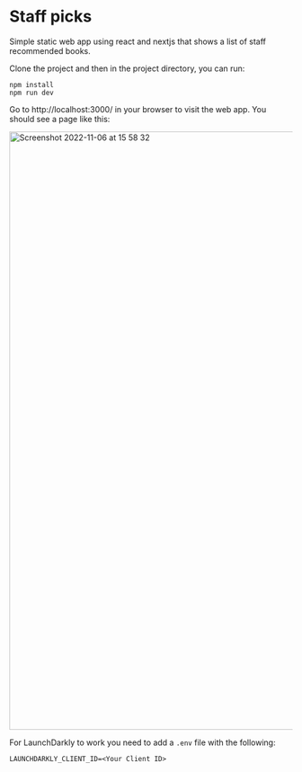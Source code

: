 # Staff picks

Simple static web app using react and nextjs that shows a list of staff recommended books.

Clone the project and then in the project directory, you can run:

```
npm install
npm run dev
```

Go to http://localhost:3000/ in your browser to visit the web app. You should see a page like this:

<img width="1065" alt="Screenshot 2022-11-06 at 15 58 32" src="https://user-images.githubusercontent.com/1982588/200178229-4c251d03-a4be-4d16-bdff-c4ed095ab795.png">

For LaunchDarkly to work you need to add a `.env` file with the following:

```
LAUNCHDARKLY_CLIENT_ID=<Your Client ID>
```
